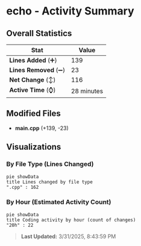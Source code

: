 # echo - Activity Summary 

## Overall Statistics

| Stat                   | Value                                                             |
| ---------------------- | ----------------------------------------------------------------- |
| **Lines Added** (➕)   | 139                                          |
| **Lines Removed** (➖) | 23                                        |
| **Net Change** (↕)    | 116                |
| **Active Time** (⌚)   | 28 minutes |


## Modified Files
- **main.cpp** (+139, -23)

## Visualizations

### By File Type (Lines Changed)

```mermaid
pie showData
title Lines changed by file type
".cpp" : 162
```

### By Hour (Estimated Activity Count)

```mermaid
pie showData
title Coding activity by hour (count of changes)
"20h" : 22
```


> **Last Updated:** 3/31/2025, 8:43:59 PM